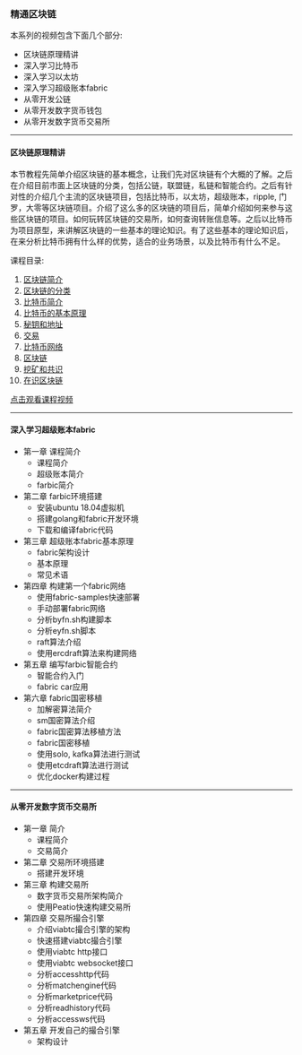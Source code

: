 ### 精通区块链

本系列的视频包含下面几个部分: 
- 区块链原理精讲
- 深入学习比特币
- 深入学习以太坊
- 深入学习超级账本fabric
- 从零开发公链
- 从零开发数字货币钱包
- 从零开发数字货币交易所

---

#### 区块链原理精讲

本节教程先简单介绍区块链的基本概念，让我们先对区块链有个大概的了解。之后在介绍目前市面上区块链的分类，包括公链，联盟链，私链和智能合约。之后有针对性的介绍几个主流的区块链项目，包括比特币，以太坊，超级账本，ripple, 门罗，大零等区块链项目。介绍了这么多的区块链的项目后，简单介绍如何来参与这些区块链的项目。如何玩转区块链的交易所，如何查询转账信息等。之后以比特币为项目原型，来讲解区块链的一些基本的理论知识。有了这些基本的理论知识后，在来分析比特币拥有什么样的优势，适合的业务场景，以及比特币有什么不足。

课程目录:
1. [区块链简介](blockchain/1.md)
2. [区块链的分类](blockchain/2.md)
3. [比特币简介](blockchain/3.md)
4. [比特币的基本原理](blockchain/4.md)
5. [秘钥和地址](blockchain/5.md)
6. [交易](blockchain/6.md)
7. [比特币网络](blockchain/7.md)
8. [区块链](blockchain/8.md)
9. [挖矿和共识](blockchain/9.md)
10. [在识区块链](blockchain/10.md)

[点击观看课程视频](https://edu.51cto.com/sd/7f375)

---

#### 深入学习超级账本fabric

- 第一章 课程简介
  - 课程简介
  - 超级账本简介
  - farbic简介
- 第二章 farbic环境搭建
  - 安装ubuntu 18.04虚拟机
  - 搭建golang和fabric开发环境
  - 下载和编译fabric代码
- 第三章 超级账本fabric基本原理
  - fabric架构设计
  - 基本原理
  - 常见术语
- 第四章 构建第一个fabric网络
  - 使用fabric-samples快速部署
  - 手动部署fabric网络
  - 分析byfn.sh构建脚本
  - 分析eyfn.sh脚本
  - raft算法介绍
  - 使用ercdraft算法来构建网络
- 第五章 编写farbic智能合约
  - 智能合约入门
  - fabric car应用
- 第六章 fabric国密移植
  - 加解密算法简介
  - sm国密算法介绍
  - fabric国密算法移植方法
  - fabric国密移植
  - 使用solo, kafka算法进行测试
  - 使用etcdraft算法进行测试
  - 优化docker构建过程

---

#### 从零开发数字货币交易所

- 第一章 简介
  - 课程简介
  - 交易简介
- 第二章 交易所环境搭建
  - 搭建开发环境
- 第三章 构建交易所
  - 数字货币交易所架构简介
  - 使用Peatio快速构建交易所
- 第四章 交易所撮合引擎
  - 介绍viabtc撮合引擎的架构
  - 快速搭建viabtc撮合引擎
  - 使用viabtc http接口
  - 使用viabtc websocket接口
  - 分析accesshttp代码
  - 分析matchengine代码
  - 分析marketprice代码
  - 分析readhistory代码
  - 分析accessws代码
- 第五章 开发自己的撮合引擎
  - 架构设计